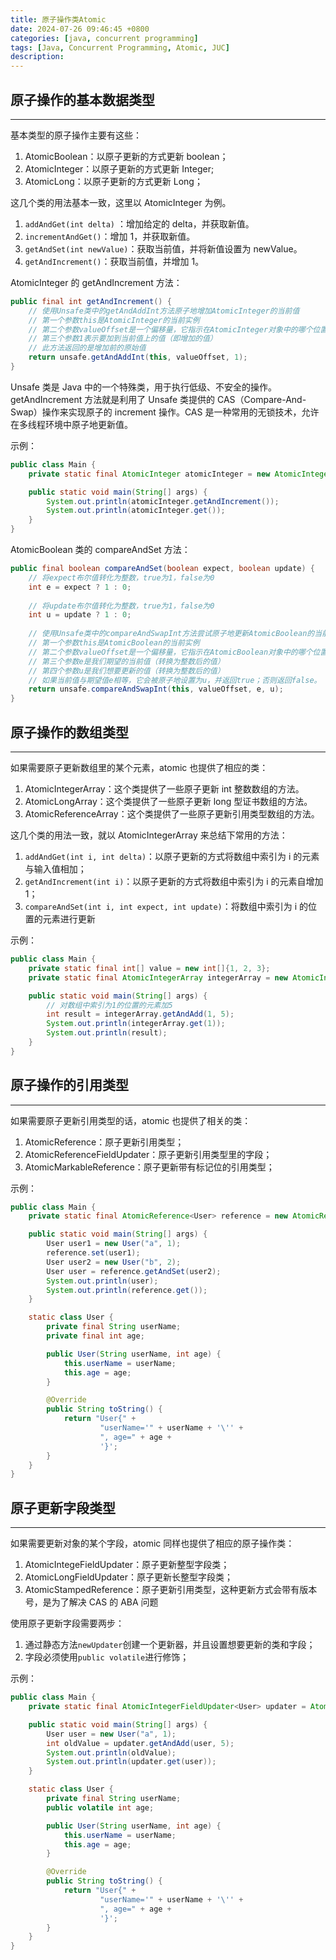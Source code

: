 ```yaml
---
title: 原子操作类Atomic
date: 2024-07-26 09:46:45 +0800
categories: [java, concurrent programming]
tags: [Java, Concurrent Programming, Atomic, JUC]
description: 
---
```

## 原子操作的基本数据类型

------

基本类型的原子操作主要有这些：

1. AtomicBoolean：以原子更新的方式更新 boolean；
2. AtomicInteger：以原子更新的方式更新 Integer;
3. AtomicLong：以原子更新的方式更新 Long；

这几个类的用法基本一致，这里以 AtomicInteger 为例。

1. `addAndGet(int delta)` ：增加给定的 delta，并获取新值。
2. `incrementAndGet()`：增加 1，并获取新值。
3. `getAndSet(int newValue)`：获取当前值，并将新值设置为 newValue。
4. `getAndIncrement()`：获取当前值，并增加 1。

AtomicInteger 的 getAndIncrement 方法：

```java
public final int getAndIncrement() {
    // 使用Unsafe类中的getAndAddInt方法原子地增加AtomicInteger的当前值
    // 第一个参数this是AtomicInteger的当前实例
    // 第二个参数valueOffset是一个偏移量，它指示在AtomicInteger对象中的哪个位置可以找到实际的int值
    // 第三个参数1表示要加到当前值上的值（即增加的值）
    // 此方法返回的是增加前的原始值
    return unsafe.getAndAddInt(this, valueOffset, 1);
}
```

Unsafe 类是 Java 中的一个特殊类，用于执行低级、不安全的操作。getAndIncrement 方法就是利用了 Unsafe 类提供的 CAS（Compare-And-Swap）操作来实现原子的 increment 操作。CAS 是一种常用的无锁技术，允许在多线程环境中原子地更新值。

示例：

```java
public class Main {
    private static final AtomicInteger atomicInteger = new AtomicInteger(1);

    public static void main(String[] args) {
        System.out.println(atomicInteger.getAndIncrement());
        System.out.println(atomicInteger.get());
    }
}
```

AtomicBoolean 类的 compareAndSet 方法：

```java
public final boolean compareAndSet(boolean expect, boolean update) {
    // 将expect布尔值转化为整数，true为1，false为0
    int e = expect ? 1 : 0;
    
    // 将update布尔值转化为整数，true为1，false为0
    int u = update ? 1 : 0;
    
    // 使用Unsafe类中的compareAndSwapInt方法尝试原子地更新AtomicBoolean的当前值
    // 第一个参数this是AtomicBoolean的当前实例
    // 第二个参数valueOffset是一个偏移量，它指示在AtomicBoolean对象中的哪个位置可以找到实际的int值
    // 第三个参数e是我们期望的当前值（转换为整数后的值）
    // 第四个参数u是我们想要更新的值（转换为整数后的值）
    // 如果当前值与期望值e相等，它会被原子地设置为u，并返回true；否则返回false。
    return unsafe.compareAndSwapInt(this, valueOffset, e, u);
}
```

## 原子操作的数组类型

------

如果需要原子更新数组里的某个元素，atomic 也提供了相应的类：

1. AtomicIntegerArray：这个类提供了一些原子更新 int 整数数组的方法。
2. AtomicLongArray：这个类提供了一些原子更新 long 型证书数组的方法。
3. AtomicReferenceArray：这个类提供了一些原子更新引用类型数组的方法。

这几个类的用法一致，就以 AtomicIntegerArray 来总结下常用的方法：

1. `addAndGet(int i, int delta)`：以原子更新的方式将数组中索引为 i 的元素与输入值相加；
2. `getAndIncrement(int i)`：以原子更新的方式将数组中索引为 i 的元素自增加 1；
3. `compareAndSet(int i, int expect, int update)`：将数组中索引为 i 的位置的元素进行更新

示例：

```java
public class Main {
    private static final int[] value = new int[]{1, 2, 3};
    private static final AtomicIntegerArray integerArray = new AtomicIntegerArray(value);

    public static void main(String[] args) {
        // 对数组中索引为1的位置的元素加5
        int result = integerArray.getAndAdd(1, 5);
        System.out.println(integerArray.get(1));
        System.out.println(result);
    }
}
```

## 原子操作的引用类型

------

如果需要原子更新引用类型的话，atomic 也提供了相关的类：

1. AtomicReference：原子更新引用类型；
2. AtomicReferenceFieldUpdater：原子更新引用类型里的字段；
3. AtomicMarkableReference：原子更新带有标记位的引用类型；

示例：

```java
public class Main {
    private static final AtomicReference<User> reference = new AtomicReference<>();

    public static void main(String[] args) {
        User user1 = new User("a", 1);
        reference.set(user1);
        User user2 = new User("b", 2);
        User user = reference.getAndSet(user2);
        System.out.println(user);
        System.out.println(reference.get());
    }

    static class User {
        private final String userName;
        private final int age;

        public User(String userName, int age) {
            this.userName = userName;
            this.age = age;
        }

        @Override
        public String toString() {
            return "User{" +
                    "userName='" + userName + '\'' +
                    ", age=" + age +
                    '}';
        }
    }
}
```

## 原子更新字段类型

------

如果需要更新对象的某个字段，atomic 同样也提供了相应的原子操作类：

1. AtomicIntegeFieldUpdater：原子更新整型字段类；
2. AtomicLongFieldUpdater：原子更新长整型字段类；
3. AtomicStampedReference：原子更新引用类型，这种更新方式会带有版本号，是为了解决 CAS 的 ABA 问题

使用原子更新字段需要两步：

1. 通过静态方法`newUpdater`创建一个更新器，并且设置想要更新的类和字段；
2. 字段必须使用`public volatile`进行修饰；

示例：

```java
public class Main {
    private static final AtomicIntegerFieldUpdater<User> updater = AtomicIntegerFieldUpdater.newUpdater(User.class, "age");

    public static void main(String[] args) {
        User user = new User("a", 1);
        int oldValue = updater.getAndAdd(user, 5);
        System.out.println(oldValue);
        System.out.println(updater.get(user));
    }

    static class User {
        private final String userName;
        public volatile int age;

        public User(String userName, int age) {
            this.userName = userName;
            this.age = age;
        }

        @Override
        public String toString() {
            return "User{" +
                    "userName='" + userName + '\'' +
                    ", age=" + age +
                    '}';
        }
    }
}
```
